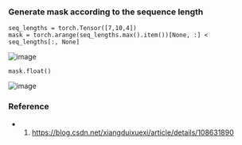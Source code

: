 ### Generate mask according to the sequence length
```
seq_lengths = torch.Tensor([7,10,4])
mask = torch.arange(seq_lengths.max().item())[None, :] < seq_lengths[:, None]
```
![image](https://github.com/user-attachments/assets/9ac29d9d-9e7a-45e9-ac27-56d972a71d4a)


```
mask.float()
```
![image](https://github.com/user-attachments/assets/477b4aa2-49f1-491c-94cd-2f1165b9b187)


### Reference
- 1. https://blog.csdn.net/xiangduixuexi/article/details/108631890
  
